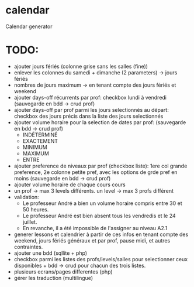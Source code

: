 # calendar

Calendar generator

# TODO:

- ajouter jours fériés (colonne grise sans les salles (fine))
- enlever les colonnes du samedi + dimanche (2 parameters) -> jours fériés
- nombres de jours maximum -> en tenant compte des jours fériés et weekend
- ajouter days-off récurrents par prof: checkbox lundi à vendredi (sauvegarde en bdd -> crud prof)
- ajouter days-off par prof parmi les jours selectionnés au départ: checkbox des jours précis dans la liste des jours selectionnés
- ajouter volume horaire pour la selection de dates par prof: (sauvegarde en bdd -> crud prof)
  - INDÉTERMINÉ
  - EXACTEMENT
  - MINIMUM
  - MAXIMUM
  - ENTRE
- ajouter preference de niveaux par prof (checkbox liste): 1ere col grande preference, 2e colonne petite pref, avec les options de grde pref en moins (sauvegarde en bdd -> crud prof)
- ajouter volume horaire de chaque cours cours
- un prof -> max 3 levels différents. un level -> max 3 profs différent
- validation:
  - Le professeur André a bien un volume horaire compris entre 30 et 50 heures.
  - Le professeur André est bien absent tous les vendredis et le 24 juillet.
  - En revanche, il a été impossible de l'assigner au niveau A2.1
- generer lessons et calendrier à partir de ces infos en tenant compte des weekend, jours fériés généraux et par prof, pause midi, et autres contraintes.
- ajouter une bdd (sqllite + php)
- checkbox parmi les listes des profs/levels/salles pour selectionner ceux disponibles + bdd -> crud pour chacun des trois listes.
- plusieurs ecrans/pages differentes (php)
- gérer les traduction (multilingue)
